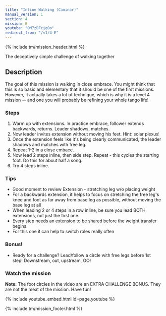 ```yaml
---
title: "Inline Walking (Caminar)"
manual_version: 1
section: 4
mission: E
youtube: "OM7zDFcjqOo"
redirect_from: "/v1/4-E"
---
```


{% include tm/mission_header.html %}

The deceptively simple challenge of walking together

## Description

The goal of this mission is walking in close embrace. You might think that this is so basic and elementary that it should be one of the first missions. However, it actually takes a lot of technique, which is why it is a level 4 mission -- and one you will probably be refining your whole tango life! 

### Steps

1. Warm up with extensions. In practice embrace, follower extends backwards, returns. Leader shadows, matches.  
2. Now leader invites extension without moving his feet. Hint: solar plexus! 
3. Once the extension feels like it's being clearly communicated, the leader shadows and matches with free leg. 
4. Repeat 1-2 in a close embace. 
5. Now lead 2 steps inline, then side step. Repeat - this cycles the starting foot. Do this for about half a song. 
6. Try 4 steps inline.

### Tips

* Good moment to review Extension - stretching leg w/o placing weight
* For a backwards extension, it helps to focus on stretching the free leg's knee and foot as far away from base leg as possible, without moving the base leg at all
* When leading 2 or 4 steps in a row inline, be sure you lead BOTH extensions, not just the first one. 
* Every step needs an extension to be shared before the weight transfer begins. 
* For this one it can help to switch roles really often

### Bonus!

* Ready for a challenge? Lead/follow a circle with free legs before 1st step! Downstream, out, upstream, GO!

### Watch the mission

**Note:** The foot circles in the video are an EXTRA CHALLENGE BONUS. They are not the meat of the mission. Have fun! 

{% include youtube_embed.html id=page.youtube %}

{% include tm/mission_footer.html %}

